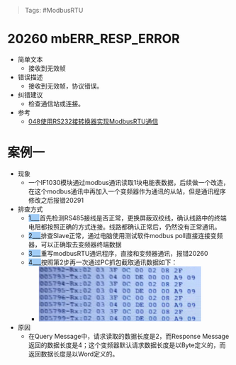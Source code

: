 > Tags: #ModbusRTU

# 20260 mbERR_RESP_ERROR

- 简单文本
    - 接收到无效帧
- 错误描述
    - 接收到无效帧，协议错误。
- 纠错建议
    - 检查通信站或连接。
- 参考
    - [048使用RS232接转换器实现ModbusRTU通信](/B08_技术_通信/048使用RS232接转换器实现ModbusRTU通信.md)

# 案例一

- 现象
    - 一个IF1030模块通过modbus通讯读取1块电能表数据，后续做一个改造，在这个modbus通讯中再加入一个变频器作为通讯的从站，但是通讯程序修改之后报错20291
- 排查方式
    - <span style="background:#A0CCF6">1___</span>首先检测RS485接线是否正常，更换屏蔽双绞线，确认线路中的终端电阻都按照正确的方式连接。线路都确认正常后，仍然没有正常通讯。
    - <span style="background:#A0CCF6">2___</span>排查Slave正常，通过电脑使用测试软件modbus poll直接连接变频器，可以正确取去变频器终端数据
    - <span style="background:#A0CCF6">3___</span>重写modbusRTU通讯程序，直接和变频器通讯，报错20260
    - <span style="background:#A0CCF6">4___</span>按照第2步再一次通过PC抓包截取通讯数据如下：
        - ![](FILES/20291%20mbERR_FRM_READ/image-20240722175341025.png)
- 原因
    - 在Query Message中，请求读取的数据长度是2，而Response Message返回的数据长度是4；这个变频器默认请求数据长度是以Byte定义的，而返回数据长度是以Word定义的。
